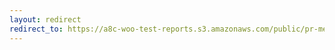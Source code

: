 ```yaml
---
layout: redirect
redirect_to: https://a8c-woo-test-reports.s3.amazonaws.com/public/pr-merge/41133/e2e/index.html
---
```

